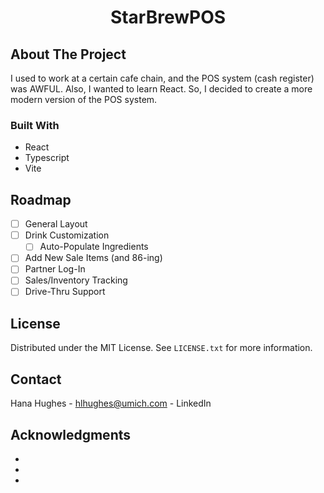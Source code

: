 <!-- <div align="center">
  <a href="https://github.com/github_username/repo_name">
    <img src="images/logo.png" alt="Logo" width="80" height="80">
  </a> -->

<h1 align="center">StarBrewPOS</h1>

## About The Project

I used to work at a certain cafe chain, and the POS system (cash register) was AWFUL. Also, I wanted to learn React. So, I decided to create a more modern version of the POS system.

### Built With

-   React
-   Typescript
-   Vite

## Roadmap

-   [ ] General Layout
-   [ ] Drink Customization
    -   [ ] Auto-Populate Ingredients
-   [ ] Add New Sale Items (and 86-ing)
-   [ ] Partner Log-In
-   [ ] Sales/Inventory Tracking
-   [ ] Drive-Thru Support

## License

Distributed under the MIT License. See `LICENSE.txt` for more information.

## Contact

Hana Hughes - hlhughes@umich.com - LinkedIn

## Acknowledgments

-   []()
-   []()
-   []()
